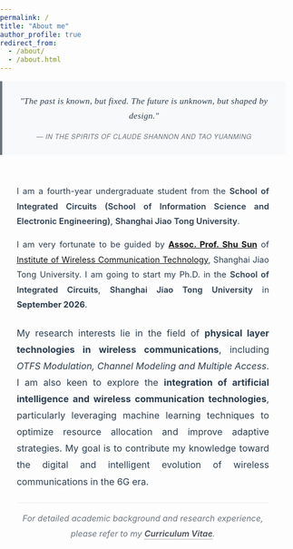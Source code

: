 ```yaml
---
permalink: /
title: "About me"
author_profile: true
redirect_from: 
  - /about/
  - /about.html
---
```


<style>
.academic-profile {
  max-width: 100%;
  line-height: 1.8;
  color: #2c3e50;
  font-size: 1.05em;
  margin-bottom: 1em;
}

.intro-section {
  background: #fdfdfd;
  padding: 2em;
  margin: 0.5em 0 1em 0;
}

.quote-section {
  text-align: center;
  margin: 1em 0 0.5em 0;
  padding: 1.5em;
  background: #f8f9fa;
  border-left: 4px solid #6c757d;
  font-style: italic;
  color: #495057;
}

.quote-text {
  font-size: 1.05em;
  line-height: 1.7;
  margin-bottom: 0.8em;
  font-family: 'Georgia', 'Times New Roman', serif;
  font-weight: 300;
  letter-spacing: 0.3px;
  color: #2c3e50;
}

.quote-author {
  font-size: 0.8em;
  color: #6c757d;
  font-weight: 400;
  font-family: 'Helvetica Neue', Arial, sans-serif;
  letter-spacing: 0.5px;
  text-transform: uppercase;
}

.intro-section p {
  margin-bottom: 1em;
  text-align: justify;
}

.intro-section p:last-child {
  margin-bottom: 0;
}

.affiliation a {
  color: #2c3e50;
  text-decoration: none;
  font-weight: 600;
  border-bottom: 1px solid transparent;
  transition: border-bottom 0.2s ease;
}

.affiliation a:hover {
  border-bottom: 1px solid #34495e;
}

.research-section {
  margin: 1.5em 0;
}

.research-description {
  font-size: 1.1em;
  margin-bottom: 2em;
  text-align: justify;
  color: #2c3e50;
}

.cv-note {
  margin: 1.5em 0 0 0;
  padding: 1em 0 0.5em 0;
  border-top: 1px solid #e9ecef;
  font-style: italic;
  color: #6c757d;
  text-align: center;
}

.cv-note a {
  color: #495057;
  text-decoration: none;
  font-weight: 600;
  border-bottom: 1px dotted #6c757d;
}

.cv-note a:hover {
  color: #2c3e50;
  border-bottom: 1px solid #2c3e50;
}

@media (max-width: 768px) {
  .academic-profile {
    font-size: 1em;
  }
  
  .intro-section {
    padding: 1.5em;
    margin: 1.5em 0;
  }
  
  .quote-section {
    padding: 1em;
    margin: 0.8em 0 0.3em 0;
  }
  
  .quote-text {
    font-size: 0.95em;
    line-height: 1.6;
  }
  
  .quote-author {
    font-size: 0.7em;
  }
}

/* 彻底控制页面底部空白 */
html, body {
  height: auto !important;
  min-height: auto !important;
  max-height: none !important;
  overflow-x: hidden;
}

body {
  margin: 0 !important;
  padding: 0 !important;
}

.page {
  min-height: auto !important;
  height: auto !important;
}

.archive {
  min-height: auto !important;
  height: auto !important;
  padding-bottom: 2em !important;
}

.page__content {
  padding-bottom: 2em !important;
  min-height: auto !important;
  height: auto !important;
}

.initial-content {
  min-height: auto !important;
  height: auto !important;
}

#main {
  min-height: auto !important;
  height: auto !important;
}

.wrapper {
  min-height: auto !important;
  height: auto !important;
}

.layout--single {
  min-height: auto !important;
  height: auto !important;
}

/* 强制页面容器紧贴内容 */
.page__wrapper {
  min-height: auto !important;
  height: auto !important;
}

/* 如果有footer，确保它紧跟内容 */
.page__footer {
  margin-top: 2em !important;
  position: relative !important;
}

/* 移除可能的全局最小高度设置 */
* {
  min-height: auto !important;
}

*:not(.academic-profile):not(.intro-section):not(.quote-section):not(.research-section):not(.cv-note) {
  min-height: auto !important;
}
</style>

<div class="academic-profile">

<div class="quote-section">
<div class="quote-text">"The past is known, but fixed. The future is unknown, but shaped by design."</div>
<div class="quote-author">— In the spirits of Claude Shannon and Tao Yuanming</div>
</div>

<div class="intro-section">
<p>I am a fourth-year undergraduate student from the <span class="affiliation"><a href="https://icisee.sjtu.edu.cn/">School of Integrated Circuits (School of Information Science and Electronic Engineering)</a></span>, <span class="affiliation"><a href="https://www.sjtu.edu.cn">Shanghai Jiao Tong University</a></span>.</p>

<p>I am very fortunate to be guided by <strong><a href="https://icisee.sjtu.edu.cn/jiaoshiml/sunshu.html">Assoc. Prof. Shu Sun</a></strong> of <a href="https://ee.sjtu.edu.cn/Show.aspx?infolb=94&infoid=346&flag=42">Institute of Wireless Communication Technology</a>, Shanghai Jiao Tong University. I am going to start my Ph.D. in the <span class="affiliation"><a href="https://icisee.sjtu.edu.cn/">School of Integrated Circuits</a></span>, <span class="affiliation"><a href="https://www.sjtu.edu.cn">Shanghai Jiao Tong University</a></span> in <strong>September 2026</strong>.</p>

<div class="research-section">
<p class="research-description">My research interests lie in the field of <strong>physical layer technologies in wireless communications</strong>, including <em>OTFS Modulation, Channel Modeling and Multiple Access</em>. I am also keen to explore the <strong>integration of artificial intelligence and wireless communication technologies</strong>, particularly leveraging machine learning techniques to optimize resource allocation and improve adaptive strategies. My goal is to contribute my knowledge toward the digital and intelligent evolution of wireless communications in the 6G era.</p>
</div>

<div class="cv-note">For detailed academic background and research experience, please refer to my <a href="../_pages/Lihan_Zheng_PhD_Application_CV.pdf">Curriculum Vitae</a>.</div>
</div>

<script>
// 彻底消除页面底部空白的强化解决方案
(function() {
    function forceRemoveBottomSpace() {
        // 等待页面完全加载
        setTimeout(function() {
            // 获取实际内容高度
            var mainContent = document.querySelector('.academic-profile') || 
                             document.querySelector('.page__content') || 
                             document.querySelector('#main') ||
                             document.body;
                             
            if (mainContent) {
                var contentHeight = mainContent.offsetHeight;
                var windowHeight = window.innerHeight;
                
                // 强制设置所有可能影响高度的元素
                var selectors = [
                    'html', 'body', '.page', '.archive', '#main', 
                    '.initial-content', '.page__content', '.wrapper',
                    '.layout--single', '.page__wrapper', '.masthead',
                    '.page__hero', '.page__hero--overlay'
                ];
                
                selectors.forEach(function(selector) {
                    var elements = document.querySelectorAll(selector);
                    elements.forEach(function(element) {
                        if (element) {
                            element.style.setProperty('height', 'auto', 'important');
                            element.style.setProperty('min-height', 'auto', 'important');
                            element.style.setProperty('max-height', 'none', 'important');
                        }
                    });
                });
                
                // 特别处理 body 和 html
                document.body.style.setProperty('margin', '0', 'important');
                document.body.style.setProperty('padding', '0', 'important');
                document.documentElement.style.setProperty('height', 'auto', 'important');
                document.documentElement.style.setProperty('min-height', 'auto', 'important');
                
                // 如果内容高度远小于窗口高度，强制调整
                if (windowHeight - contentHeight > 200) {
                    document.body.style.setProperty('height', (contentHeight + 100) + 'px', 'important');
                    document.documentElement.style.setProperty('height', (contentHeight + 100) + 'px', 'important');
                }
                
                // 移除任何可能的固定高度样式
                var allElements = document.querySelectorAll('*');
                for (var i = 0; i < allElements.length; i++) {
                    var element = allElements[i];
                    var computedStyle = window.getComputedStyle(element);
                    if (computedStyle.minHeight && computedStyle.minHeight.indexOf('vh') > -1) {
                        element.style.setProperty('min-height', 'auto', 'important');
                    }
                }
            }
        }, 100);
    }
    
    // 多次执行以确保生效
    document.addEventListener('DOMContentLoaded', forceRemoveBottomSpace);
    window.addEventListener('load', forceRemoveBottomSpace);
    
    // 延迟执行，确保所有脚本都加载完毕
    setTimeout(forceRemoveBottomSpace, 500);
    setTimeout(forceRemoveBottomSpace, 1000);
    setTimeout(forceRemoveBottomSpace, 2000);
    
    // 窗口大小改变时重新调整
    window.addEventListener('resize', function() {
        setTimeout(forceRemoveBottomSpace, 100);
    });
})();
</script>